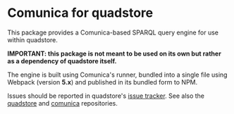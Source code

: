 
# Comunica for quadstore

This package provides a Comunica-based SPARQL query engine for use
within quadstore. 

**IMPORTANT: this package is not meant to be used on its own but rather
as a dependency of quadstore itself.**

The engine is built using Comunica's runner, bundled into a single file
using Webpack (version **5.x**) and published in its bundled form to NPM.

Issues should be reported in quadstore's [issue tracker][2].
See also the [quadstore][0] and [comunica][1] repositories.

[0]: https://github.com/beautifulinteractions/node-quadstore
[1]: https://github.com/comunica/comunica
[2]: https://github.com/beautifulinteractions/node-quadstore/issues
